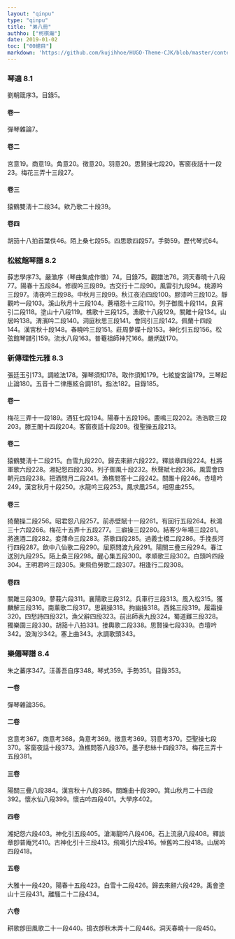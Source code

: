 ```yaml
---
layout: "qinpu"
type: "qinpu"
title: "弟八冊"
authho: ["柯棋瀚"]
date: 2019-01-02
toc: ["00總目"]
markdown: 'https://github.com/kujihhoe/HUGO-Theme-CJK/blob/master/content/qinpu/00table/08.md'
---
```


### 琴適 8.1

劉朝箴序3。目錄5。

#### 卷一

彈琴雜論7。

#### 卷二

宮意19。商意19。角意20。徵意20。羽意20。思賢操七段20。客窗夜話十一段23。梅花三弄十三段27。

#### 卷三

猿鶴雙淸十二段34。欸乃歌二十段39。

#### 卷四

胡笳十八拍首葉佚46。陌上桑七段55。四思歌四段57。手勢59。歷代琴式64。

### 松絃館琴譜 8.2

薛志學序73。嚴澂序（琴曲集成作徵）74。目錄75。觀譜法76。洞天春曉十八段77。陽春十五段84。修禊吟三段89。古交行十二段90。風雷引九段94。桃源吟三段97。淸夜吟三段98。中秋月三段99。秋江夜泊四段100。膠漆吟三段102。靜觀吟一段103。溪山秋月十三段104。蒼梧怨十三段110。列子御風十段114。良宵引二段118。塗山十八段119。樵歌十三段125。漁歌十八段129。關雎十段134。山居吟138。渭濱吟二段140。洞庭秋思三段141。會同引三段142。佩蘭十四段144。漢宮秋十段148。春曉吟三段151。莊周夢蝶十段153。神化引五段156。松弦館琴譜引159。流水八段163。普菴祖師神咒166。嚴炳跋170。

### 新傳理性元雅 8.3

張廷玉引173。調絃法178。彈琴須知178。取作須知179。七絃旋宮論179。三琴起止論180。五音十二律應絃合調181。指法182。目錄185。

#### 卷一

梅花三弄十一段189。酒狂七段194。陽春十五段196。鹿鳴三段202。浩浩歌三段203。滕王閣十四段204。客窗夜話十段209。復聖操五段213。

#### 卷二

猿鶴雙淸十二段215。白雪九段220。歸去來辭六段222。釋談章四段224。杜將軍歌六段228。湘妃怨四段230。列子御風十段232。秋聲賦七段236。風雲會四朝元四段238。把酒問月二段241。漁樵問答十二段242。關雎十段246。杏壇吟249。漢宮秋月十段250。水龍吟三段253。鳳求凰254。相思曲255。

#### 卷三

猗蘭操二段256。昭君怨八段257。前赤壁賦十一段261。有回行五段264。秋鴻三十六段266。梅花十五弄十五段277。三癖操三段280。結客少年場三段281。將進酒二段282。妾薄命三段283。茶歌四段285。過義士橋二段286。手挽長河行四段287。飲中八仙歌二段290。屈原問渡九段291。陽關三疊三段294。春江送別九段295。陌上桑三段298。醒心集五段300。孝順歌三段302。白頭吟四段304。王明君吟三段305。東飛伯勞歌二段307。相逢行二段308。

#### 卷四

關雎三段309。蓼莪六段311。襄陽歌三段312。兵車行三段313。風入松315。獲麟解三段316。南薰歌二段317。思親操318。拘幽操318。西銘三段319。履霜操320。四愁詩四段321。漁父辭四段323。前出師表九段324。蜀道難三段328。獨樂園三段330。胡笳十八拍331。接輿歌二段338。思賢操七段339。杏壇吟342。浪淘沙342。塞上曲343。水調歌頭343。

### 樂僊琴譜 8.4

朱之蕃序347。汪善吾自序348。琴式359。手勢351。目錄353。

#### 一卷

彈琴雜論356。

#### 二卷

宮意考367。商意考368。角意考369。徵意考369。羽意考370。亞聖操七段370。客窗夜話十段373。漁樵問答八段376。墨子悲絲十四段378。梅花三弄十五段381。

#### 三卷

陽關三疊八段384。漢宮秋十八段386。關雎曲十段390。箕山秋月二十四段392。懷水仙八段399。懷古吟四段401。大學序402。

#### 四卷

湘妃怨六段403。神化引五段405。滄海龍吟八段406。石上流泉八段408。釋談章卽普庵咒410。古神化引十三段413。飛鳴引六段416。悼舊吟二段418。山居吟四段418。

#### 五卷

大雅十一段420。陽春十五段423。白雪十二段426。歸去來辭六段429。禹會塗山十三段431。離騷二十二段434。

#### 六卷

耕歌卽田風歌二十一段440。搗衣卽秋木弄十二段446。洞天春曉十一段450。
